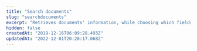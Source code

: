 ```yaml
---
title: "Search documents"
slug: "searchdocuments"
excerpt: "Retrieves documents' information, while choosing which fields will be returned and filtering documents by specific fields.\r\n\r\n> The response header `REST-Content-Range` indicates the total amount of results for that specific search. For example, it may return `resources 0-100/136108`, which indicates it has returned results from 0 to 100 of a total 136108.\r\n\r\nBelow you can see some query examples and learn more about each query parameter.\n\r\n\r> Avoid sending too many requests with wildcards (`*`) in the search parameters or that use the `keyword` parameter. This may lead to this endpoint being temporarily blocked for your account. If this happens you will receive an error with status code `503`.\r\n\r\n## Query examples\r\n\r\n### Simple filter\r\n\r\n```\r\n/dataentities/Client/search?email=my@email.com\r\n```\r\n\r\n### Complex filter\r\n\r\n```\r\n/dataentities/Client/search?_where=(firstName=Jon OR lastName=Smith) OR (createdIn between 2001-01-01 AND 2016-01-01)\r\n```\r\n\r\n### Date Range\r\n\r\n```\r\n/dataentities/Client/search?_where=createdIn between 2001-01-01 AND 2016-01-01\r\n```\r\n\r\n### Range numeric fields\r\n\r\n```\r\n/dataentities/Client/search?_where=age between 18 AND 25\r\n```\r\n\r\n### Partial filter\r\n\r\n```\r\n/dataentities/Client/search?firstName=*Maria*\r\n```\r\n\r\n### Filter for null values\r\n\r\n```\r\n/dataentities/Client/search?_where=firstName is null\r\n```\r\n\r\n### Filter for non-null values\r\n\r\n```\r\n/dataentities/Client/search?_where=firstName is not null\r\n```\r\n\r\n### Filter for difference\r\n```\r\n/dataentities/Client/search?_where=firstName<>maria\r\n```\r\n\r\n### Filter greater than or less than\r\n```\r\n/dataentities/Client/search?_where=number>5\r\n/dataentities/Client/search?_where=date<2001-01-01\r\n```"
hidden: false
createdAt: "2019-12-16T06:09:28.493Z"
updatedAt: "2022-12-01T20:20:17.068Z"
---
```

